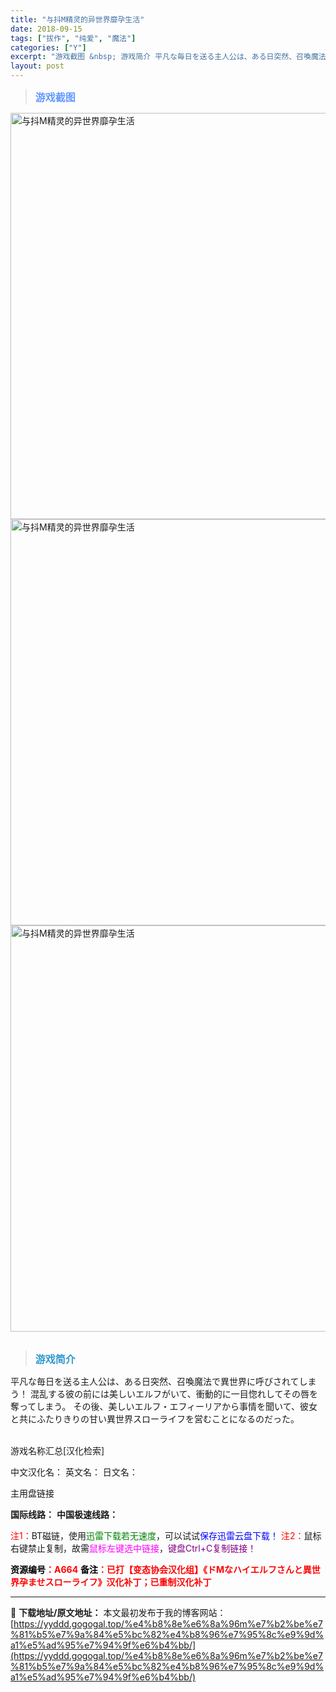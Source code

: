 ```yaml
---
title: "与抖M精灵的异世界靡孕生活"
date: 2018-09-15
tags: ["拔作", "纯爱", "魔法"]
categories: ["Y"]
excerpt: "游戏截图 &nbsp; 游戏简介 平凡な毎日を送る主人公は、ある日突然、召喚魔法で異世界に呼びされてしまう！ 混乱する彼の前には美しいエルフがいて、衝動的に一目惚れしてその唇を奪ってしまう。 その後、美しいエルフ・エフィーリアから事情を聞いて、彼女と共にふたりきりの甘い異世界スローライフを営むことに&hellip;"
layout: post
---
```


<div>
<blockquote><b><span style="font-size: 12pt; color: #6699ff;">游戏截图</span></b></blockquote>
<div><img title="点击放大" src="https://yyddd.gogogal.top/wp-content/uploads/2025/04/20250430_68120453da31c.webp" alt="与抖M精灵的异世界靡孕生活" width="650" /></div>
<div><img title="点击放大" src="https://yyddd.gogogal.top/wp-content/uploads/2025/04/20250430_681204571f7f7.webp" alt="与抖M精灵的异世界靡孕生活" width="650" /></div>
<div><img title="点击放大" src="https://yyddd.gogogal.top/wp-content/uploads/2025/04/20250430_6812045a1f6dc.webp" alt="与抖M精灵的异世界靡孕生活" width="650" /></div>
&nbsp;
<blockquote><b><span style="font-size: 12pt; color: #3399cc;">游戏简介</span></b></blockquote>
<div>平凡な毎日を送る主人公は、ある日突然、召喚魔法で異世界に呼びされてしまう！
混乱する彼の前には美しいエルフがいて、衝動的に一目惚れしてその唇を奪ってしまう。
その後、美しいエルフ・エフィーリアから事情を聞いて、彼女と共にふたりきりの甘い異世界スローライフを営むことになるのだった。

</div>
&nbsp;

游戏名称汇总[汉化检索]

中文汉化名：
英文名：
日文名：

</div>
<div class="panel panel-primary">
<div class="panel-heading">主用盘链接</div>
<div class="panel-body">

<b>国际线路：</b>
<b>中国极速线路：</b>


<span style="color: #ff0000;">注1：</span>BT磁链，使用<span style="color: #008000;">迅雷下载若无速度</span>，可以试试<span style="color: #0000ff;">保存迅雷云盘下载！</span>
<span style="color: #ff0000;">注2：</span>鼠标右键禁止复制，故需<span style="color: #ff00ff;">鼠标左键选中链接</span>，<span style="color: #800080;">键盘Ctrl+C复制链接！</span>

</div>
<div class="panel-footer"><span style="color: #ff0000;"><b><span style="color: #000000;">资源编号</span>：A664</b></span>
<span style="color: #ff0000;"><b><span style="color: #000000;">备注</span>：已打【变态协会汉化组】《ドMなハイエルフさんと異世界孕ませスローライフ》汉化补丁；已重制汉化补丁</b></span></div>
</div>

---
📖 **下载地址/原文地址：** 本文最初发布于我的博客网站：[https://yyddd.gogogal.top/%e4%b8%8e%e6%8a%96m%e7%b2%be%e7%81%b5%e7%9a%84%e5%bc%82%e4%b8%96%e7%95%8c%e9%9d%a1%e5%ad%95%e7%94%9f%e6%b4%bb/](https://yyddd.gogogal.top/%e4%b8%8e%e6%8a%96m%e7%b2%be%e7%81%b5%e7%9a%84%e5%bc%82%e4%b8%96%e7%95%8c%e9%9d%a1%e5%ad%95%e7%94%9f%e6%b4%bb/)
